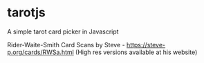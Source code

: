# tarotjs

A simple tarot card picker in Javascript

Rider-Waite-Smith Card Scans by Steve - https://steve-p.org/cards/RWSa.html (High res versions available at his website)
